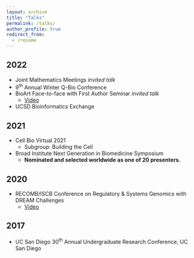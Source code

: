 ```yaml
---
layout: archive
title: "Talks"
permalink: /talks/
author_profile: true
redirect_from:
  - /resume
---
```


## 2022
* Joint Mathematics Meetings    *invited talk*
* 9<sup>th</sup> Annual Winter Q-Bio Conference
* BioArt Face-to-face with First Author Seminar     *invited talk*
    * [Video](https://www.bilibili.com/video/BV1Hb4y1J7E1?spm_id_from=333.999.0.0)
* UCSD Bioinformatics Exchange

## 2021
* Cell Bio Virtual 2021
    * Subgroup: Building the Cell
* Broad Institute Next Generation in Biomedicine Symposium
    * **Nominated and selected worldwide as one of 20 presenters.**

## 2020
* RECOMB/ISCB Conference on Regulatory & Systems Genomics with DREAM Challenges
    * [Video](https://www.youtube.com/watch?v=cv1W8e8VRyU)

## 2017
* UC San Diego 30<sup>th</sup> Annual Undergraduate Research Conference, UC San Diego
